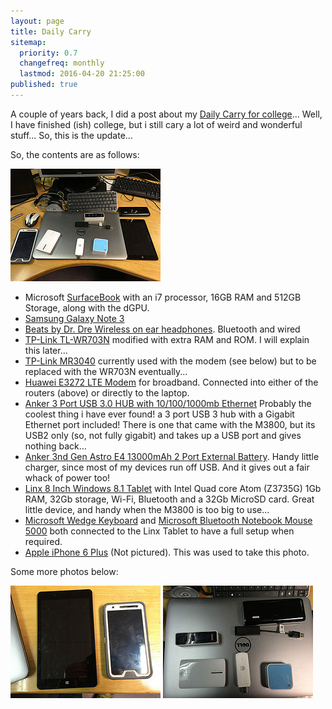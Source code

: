 ```yaml
---
layout: page
title: Daily Carry
sitemap:
  priority: 0.7
  changefreq: monthly
  lastmod: 2016-04-20 21:25:00
published: true
---
```


A couple of years back, I did a post about my [Daily Carry for college][1]... Well, I have finished (ish) college, but i still cary a lot of weird and wonderful stuff... So, this is the update...

So, the contents are as follows:

<a href="https://www.flickr.com/photos/lsmartman/16317125424/"><img src="/DailyCarry/16317125424_a03f9ec346_m.jpg" alt="laptop and other gadgets"/></a>

* Microsoft [SurfaceBook][14] with an i7 processor, 16GB RAM and 512GB Storage, along with the dGPU. 
* [Samsung Galaxy Note 3][3]
* [Beats by Dr. Dre Wireless on ear headphones][4]. Bluetooth and wired
* [TP-Link TL-WR703N][5] modified with extra RAM and ROM. I will explain this later...
* [TP-Link MR3040][6] currently used with the modem (see below) but to be replaced with the WR703N eventually...
* [Huawei E3272 LTE Modem][7] for broadband. Connected into either of the routers (above) or directly to the laptop.
* [Anker 3 Port USB 3.0 HUB with 10/100/1000mb Ethernet][8] Probably the coolest thing i have ever found! a 3 port USB 3 hub with a Gigabit Ethernet port included! There is one that came with the M3800, but its USB2 only (so, not fully gigabit) and takes up a USB port and gives nothing back...
* [Anker 3nd Gen Astro E4 13000mAh 2 Port External Battery][9]. Handy little charger, since most of my devices run off USB. And it gives out a fair whack of power too!
* [Linx 8 Inch Windows 8.1 Tablet][12] with Intel Quad core Atom (Z3735G) 1Gb RAM, 32Gb storage, Wi-Fi, Bluetooth and a 32Gb MicroSD card. Great little device, and handy when the M3800 is too big to use...
* [Microsoft Wedge Keyboard][10] and [Microsoft Bluetooth Notebook Mouse 5000][11] both connected to the Linx Tablet to have a full setup when required.
* [Apple iPhone 6 Plus][13] (Not pictured). This was used to take this photo.

Some more photos below:

<a href="https://www.flickr.com/photos/lsmartman/16938202692/in/photostream/"><img src="/DailyCarry/16752079580_ddd568fd5e_m.jpg" alt="windows tablet and note 3"/></a>
<a href="https://www.flickr.com/photos/lsmartman/16752079580/in/photostream/"><img src="/DailyCarry/16938202692_3eeeab8e05_m.jpg" alt="laptop and more gadgets"/></a>

[1]: http://tiernanotoole.ie/2013/01/27/college_bag_contents.html
[2]: http://www.dell.com/ie/business/p/precision-m3800-workstation/pd
[3]: http://www.samsung.com/uk/discover/mobile/samsung-galaxy-note-3-and-galaxy-gear-the-perfect-match/
[4]: http://www.amazon.co.uk/gp/product/B008EQ1YWA/ref=as_li_tl?ie=UTF8&camp=1634&creative=19450&creativeASIN=B008EQ1YWA&linkCode=as2&tag=tiescomclo-21&linkId=7ZYQH6ZH25FE3CBQ
[5]: http://www.amazon.co.uk/gp/product/B00UMJ3HDQ/ref=as_li_tl?ie=UTF8&camp=1634&creative=19450&creativeASIN=B00UMJ3HDQ&linkCode=as2&tag=tiescomclo-21&linkId=7BMHED4CKFRG5MRB
[6]: http://www.amazon.co.uk/gp/product/B0088PPFP4/ref=as_li_tl?ie=UTF8&camp=1634&creative=19450&creativeASIN=B0088PPFP4&linkCode=as2&tag=tiescomclo-21&linkId=GYC4WLBAWOUFXLDX
[7]: http://www.amazon.co.uk/gp/product/B00HT2HP6E/ref=as_li_tl?ie=UTF8&camp=1634&creative=19450&creativeASIN=B00HT2HP6E&linkCode=as2&tag=tiescomclo-21&linkId=KFGQNRYDGTIMJPHO
[8]: http://www.amazon.co.uk/gp/product/B00KGVP71U/ref=as_li_tl?ie=UTF8&camp=1634&creative=19450&creativeASIN=B00KGVP71U&linkCode=as2&tag=tiescomclo-21&linkId=GD4EI7NYMYZA2ZBK
[9]: http://www.amazon.co.uk/gp/product/B00BQ5KHJW/ref=as_li_tl?ie=UTF8&camp=1634&creative=19450&creativeASIN=B00BQ5KHJW&linkCode=as2&tag=tiescomclo-21&linkId=QR7UYYKG6SIQS6GC
[10]: http://www.amazon.co.uk/gp/product/B008TM581M/ref=as_li_tl?ie=UTF8&camp=1634&creative=19450&creativeASIN=B008TM581M&linkCode=as2&tag=tiescomclo-21&linkId=PGRKADHBDM62ADWR
[11]: http://www.amazon.co.uk/gp/product/B000TSIAQO/ref=as_li_tl?ie=UTF8&camp=1634&creative=19450&creativeASIN=B000TSIAQO&linkCode=as2&tag=tiescomclo-21&linkId=R22PEM7OOE5DY3XI
[12]: http://www.amazon.co.uk/gp/product/B00O636WGI/ref=as_li_tl?ie=UTF8&camp=1634&creative=19450&creativeASIN=B00O636WGI&linkCode=as2&tag=tiescomclo-21&linkId=SFIGWBHIXISO6B53
[13]: http://store.apple.com/us/buy-iphone/iphone6
[14]:https://www.microsoft.com/surface/en-gb/devices/surface-book
